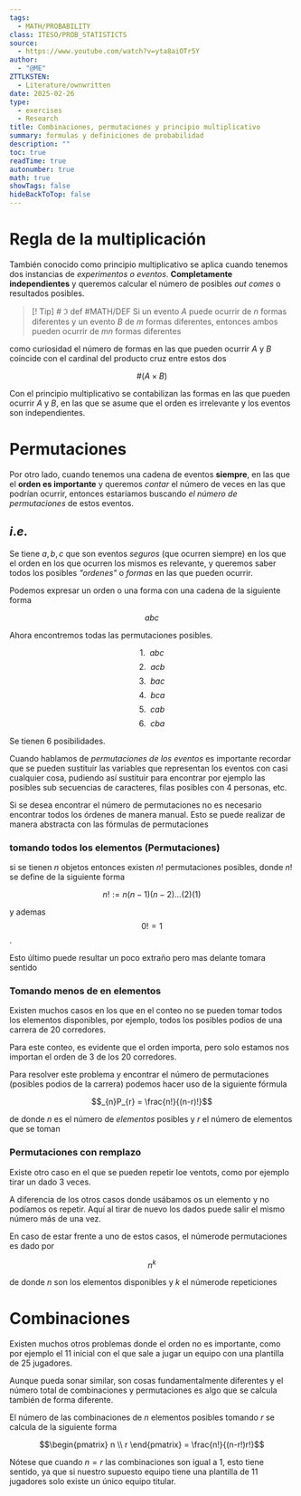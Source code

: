 ```yaml
---
tags:
  - MATH/PROBABILITY
class: ITESO/PROB_STATISTICTS
source:
  - https://www.youtube.com/watch?v=yta8aiOTr5Y
author:
  - "@ME"
ZTTLKSTEN:
  - Literature/ownwritten
date: 2025-02-26
type:
  - exercises
  - Research
title: Combinaciones, permutaciones y principio multiplicativo
summary: formulas y definiciones de probabilidad
description: ""
toc: true
readTime: true
autonumber: true
math: true
showTags: false
hideBackToTop: false
---
```




# Regla de la multiplicación

También conocido como principio multiplicativo se aplica cuando tenemos dos instancias de *experimentos o eventos*. **Completamente independientes** y queremos calcular el número de posibles *out comes* o resultados posibles.


> [! Tip] # $\Im$ def
> #MATH/DEF
>Si un evento $A$ puede ocurrir de $n$ formas diferentes y un evento $B$ de $m$ formas diferentes, entonces ambos pueden ocurrir de $mn$ formas diferentes   



como curiosidad el número de formas en las que pueden ocurrir $A$ y $B$ coincide con el cardinal del producto cruz entre estos dos

$$\#(A\times B)$$



Con el principio multiplicativo se contabilizan las formas en las que pueden ocurrir $A$ y $B$, en las que se asume que el orden es irrelevante y los eventos son independientes.


# Permutaciones




Por otro lado, cuando tenemos una cadena de eventos **siempre**, en las que el **orden es importante** y queremos *contar* el número de veces en las que podrían ocurrir, entonces estaríamos buscando *el número de permutaciones* de estos eventos.

## $i.e.$

Se tiene $a,b,c$ que son eventos *seguros* (que ocurren siempre) en los que el orden en los que ocurren los mismos es relevante, y queremos saber todos los posibles *"ordenes"* o *formas* en las que pueden ocurrir.

Podemos expresar un orden o una forma con una cadena de la siguiente forma

$$abc$$


Ahora encontremos todas las permutaciones posibles.


$$1. ~~abc$$
$$2.~~acb$$
$$3.~~bac$$
$$4.~~bca$$
$$5.~~cab$$
$$6.~~cba$$


Se tienen 6 posibilidades. 

Cuando hablamos de *permutaciones de los eventos* es importante recordar que se pueden sustituir las variables que representan los eventos con casi cualquier cosa, pudiendo así sustituir para encontrar por ejemplo las posibles sub secuencias de caracteres, filas posibles con 4 personas, etc.




Si se desea encontrar el número de permutaciones no es necesario encontrar todos los órdenes de manera manual. Esto se puede realizar de manera abstracta con las fórmulas de permutaciones



### tomando todos los elementos (Permutaciones)


si se tienen $n$ objetos entonces existen $n!$ permutaciones posibles, donde $n!$ se define de la siguiente forma


$$n!:=n(n-1)(n-2)\dots (2)(1)$$

y ademas $$0! = 1$$.

Esto último puede resultar un poco extraño pero mas delante tomara sentido

### Tomando menos de en elementos


Existen muchos casos en los que en el conteo no se pueden tomar todos los elementos disponibles, por ejemplo, todos los posibles podios de una carrera de 20 corredores.

Para este conteo, es evidente que el orden importa, pero solo estamos nos importan el orden de 3 de los 20 corredores.


Para resolver este problema y encontrar el número de permutaciones (posibles podios de la carrera) podemos hacer uso de la siguiente fórmula


$$_{n}P_{r} = \frac{n!}{(n-r)!}$$

de donde $n$ es el número de *elementos* posibles y $r$ el número de elementos que se toman

### Permutaciones con remplazo 
Existe otro caso en el que se pueden repetir loe ventots, como por ejemplo tirar un dado 3 veces.

A diferencia de los otros casos donde usábamos os un elemento y no podíamos os repetir. Aquí al tirar de nuevo los dados puede salir el mismo número más de una vez.


En caso de estar frente a uno de estos casos, el númerode permutaciones es dado por 

$$n^k$$

de donde $n$ son los elementos disponibles y $k$ el númerode repeticiones


# Combinaciones



Existen muchos otros problemas donde el orden no es importante, como por ejemplo el 11 inicial con el que sale a jugar un equipo con una plantilla de 25 jugadores.

Aunque pueda sonar similar, son cosas fundamentalmente diferentes y el número total de combinaciones y permutaciones es algo que se calcula también de forma diferente.


El número de las combinaciones de $n$ elementos posibles tomando $r$ se calcula de la siguiente forma 


$$\begin{pmatrix}
n \\
r
\end{pmatrix} = 
\frac{n!}{(n-r!)r!}$$

Nótese que cuando $n=r$ las combinaciones son igual a 1, esto tiene sentido, ya que si nuestro supuesto equipo tiene una plantilla de 11 jugadores solo existe un único equipo titular. 